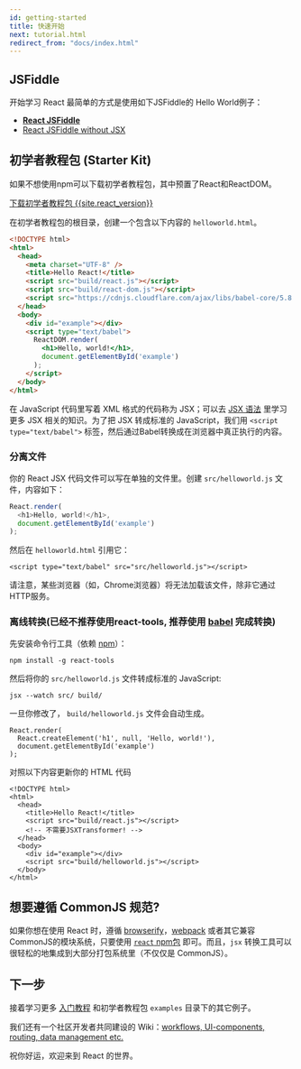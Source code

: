 ```yaml
---
id: getting-started
title: 快速开始
next: tutorial.html
redirect_from: "docs/index.html"
---
```


## JSFiddle

开始学习 React 最简单的方式是使用如下JSFiddle的 Hello World例子：

 * **[React JSFiddle](http://jsfiddle.net/reactjs/69z2wepo/)**
 * [React JSFiddle without JSX](http://jsfiddle.net/reactjs/5vjqabv3/)

## 初学者教程包 (Starter Kit)

如果不想使用npm可以下载初学者教程包，其中预置了React和ReactDOM。

<div class="buttons-unit downloads">
  <a href="http://facebook.github.io/react/downloads/react-0.14.7.zip" class="button">
    下载初学者教程包 {{site.react_version}}
  </a>
</div>

在初学者教程包的根目录，创建一个包含以下内容的 `helloworld.html`。

```html
<!DOCTYPE html>
<html>
  <head>
    <meta charset="UTF-8" />
    <title>Hello React!</title>
    <script src="build/react.js"></script>
    <script src="build/react-dom.js"></script>
    <script src="https://cdnjs.cloudflare.com/ajax/libs/babel-core/5.8.23/browser.min.js"></script>
  </head>
  <body>
    <div id="example"></div>
    <script type="text/babel">
      ReactDOM.render(
        <h1>Hello, world!</h1>,
        document.getElementById('example')
      );
    </script>
  </body>
</html>
```

在 JavaScript 代码里写着 XML 格式的代码称为 JSX；可以去 [JSX 语法](/react/docs/jsx-in-depth.html) 里学习更多 JSX 相关的知识。为了把 JSX 转成标准的 JavaScript，我们用 `<script type="text/babel">` 标签，然后通过Babel转换成在浏览器中真正执行的内容。

### 分离文件

你的 React JSX 代码文件可以写在单独的文件里。创建 `src/helloworld.js` 文件，内容如下：

```javascript
React.render(
  <h1>Hello, world!</h1>,
  document.getElementById('example')
);
```

然后在 `helloworld.html` 引用它：

```html{10}
<script type="text/babel" src="src/helloworld.js"></script>
```
请注意，某些浏览器（如，Chrome浏览器）将无法加载该文件，除非它通过HTTP服务。

### 离线转换(已经不推荐使用react-tools, 推荐使用 [babel](https://babeljs.io/repl/) 完成转换)

先安装命令行工具（依赖 [npm](http://npmjs.org/)）：

```
npm install -g react-tools
```

然后将你的 `src/helloworld.js` 文件转成标准的 JavaScript:

```
jsx --watch src/ build/

```

一旦你修改了， `build/helloworld.js` 文件会自动生成。

```javascript{2}
React.render(
  React.createElement('h1', null, 'Hello, world!'),
  document.getElementById('example')
);
```


对照以下内容更新你的 HTML 代码

```html{6,10}
<!DOCTYPE html>
<html>
  <head>
    <title>Hello React!</title>
    <script src="build/react.js"></script>
    <!-- 不需要JSXTransformer! -->
  </head>
  <body>
    <div id="example"></div>
    <script src="build/helloworld.js"></script>
  </body>
</html>
```

## 想要遵循 CommonJS 规范?

如果你想在使用 React 时，遵循 [browserify](http://browserify.org/)，[webpack](http://webpack.github.io/) 或者其它兼容CommonJS的模块系统，只要使用 [`react` npm包](https://www.npmjs.org/package/react) 即可。而且，`jsx` 转换工具可以很轻松的地集成到大部分打包系统里（不仅仅是 CommonJS）。

## 下一步

接着学习更多 [入门教程](/react/docs/tutorial.html) 和初学者教程包 `examples` 目录下的其它例子。

我们还有一个社区开发者共同建设的 Wiki：[workflows, UI-components, routing, data management etc.](https://github.com/facebook/react/wiki/Complementary-Tools)

祝你好运，欢迎来到 React 的世界。
